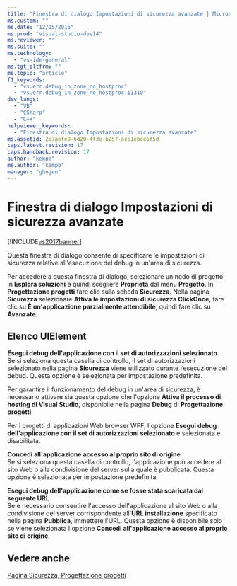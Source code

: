 ```yaml
---
title: "Finestra di dialogo Impostazioni di sicurezza avanzate | Microsoft Docs"
ms.custom: ""
ms.date: "12/05/2016"
ms.prod: "visual-studio-dev14"
ms.reviewer: ""
ms.suite: ""
ms.technology: 
  - "vs-ide-general"
ms.tgt_pltfrm: ""
ms.topic: "article"
f1_keywords: 
  - "vs.err.debug_in_zone_no_hostproc"
  - "vs.err.debug_in_zone_no_hostproc:11310"
dev_langs: 
  - "VB"
  - "CSharp"
  - "C++"
helpviewer_keywords: 
  - "Finestra di dialogo Impostazioni di sicurezza avanzate"
ms.assetid: 2e7aefe9-6d20-4f3e-b257-aee1ebcc6f5d
caps.latest.revision: 17
caps.handback.revision: 17
author: "kempb"
ms.author: "kempb"
manager: "ghogen"
---
```

# Finestra di dialogo Impostazioni di sicurezza avanzate
[!INCLUDE[vs2017banner](../../code-quality/includes/vs2017banner.md)]

Questa finestra di dialogo consente di specificare le impostazioni di sicurezza relative all'esecuzione del debug in un'area di sicurezza.  
  
 Per accedere a questa finestra di dialogo, selezionare un nodo di progetto in **Esplora soluzioni** e quindi scegliere **Proprietà** dal menu **Progetto**.  In **Progettazione progetti** fare clic sulla scheda **Sicurezza**.  Nella pagina **Sicurezza** selezionare **Attiva le impostazioni di sicurezza ClickOnce**, fare clic su **È un'applicazione parzialmente attendibile**, quindi fare clic su **Avanzate**.  
  
## Elenco UIElement  
 **Esegui debug dell'applicazione con il set di autorizzazioni selezionato**  
 Se si seleziona questa casella di controllo, il set di autorizzazioni selezionato nella pagina **Sicurezza** viene utilizzato durante l’esecuzione del debug.  Questa opzione è selezionata per impostazione predefinita.  
  
 Per garantire il funzionamento del debug in un'area di sicurezza, è necessario attivare sia questa opzione che l'opzione **Attiva il processo di hosting di Visual Studio**, disponibile nella pagina **Debug** di **Progettazione progetti**.  
  
 Per i progetti di applicazioni Web browser WPF, l'opzione **Esegui debug dell'applicazione con il set di autorizzazioni selezionato** è selezionata e disabilitata.  
  
 **Concedi all'applicazione accesso al proprio sito di origine**  
 Se si seleziona questa casella di controllo, l'applicazione può accedere al sito Web o alla condivisione del server sulla quale è pubblicata.  Questa opzione è selezionata per impostazione predefinita.  
  
 **Esegui debug dell'applicazione come se fosse stata scaricata dal seguente URL**  
 Se è necessario consentire l'accesso dell'applicazione al sito Web o alla condivisione del server corrispondente all'**URL installazione** specificato nella pagina **Pubblica**, immettere l'URL.  Questa opzione è disponibile solo se viene selezionata l'opzione **Concedi all'applicazione accesso al proprio sito di origine**.  
  
## Vedere anche  
 [Pagina Sicurezza, Progettazione progetti](../../ide/reference/security-page-project-designer.md)